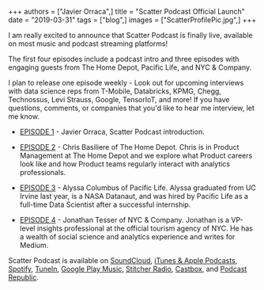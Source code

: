 +++
authors = ["Javier Orraca",]
title = "Scatter Podcast Official Launch"
date = "2019-03-31"
tags = ["blog",]
images = ["ScatterProfilePic.jpg",]
+++

I am really excited to announce that Scatter Podcast is finally live, available on most music and podcast streaming platforms!
<!--more-->
The first four episodes include a podcast intro and three episodes with engaging guests from The Home Depot, Pacific Life, and NYC & Company.

I plan to release one episode weekly - Look out for upcoming interviews with data science reps from T-Mobile, Databricks, KPMG, Chegg, Technossus, Levi Strauss, Google, TensorIoT, and more! If you have questions, comments, or companies that you'd like to hear me interview, let me know.

* [EPISODE 1](https://soundcloud.com/scatterpodcast/episode-001) - Javier Orraca, Scatter Podcast introduction.

* [EPISODE 2](https://soundcloud.com/scatterpodcast/episode-002) - Chris Basiliere of The Home Depot. Chris is in Product Management at The Home Depot and we explore what Product careers look like and how Product teams regularly interact with analytics professionals.

* [EPISODE 3](https://soundcloud.com/scatterpodcast/episode-003) - Alyssa Columbus of Pacific Life. Alyssa graduated from UC Irvine last year, is a NASA Datanaut, and was hired by Pacific Life as a full-time Data Scientist after a successful internship.

* [EPISODE 4](https://soundcloud.com/scatterpodcast/episode-004) - Jonathan Tesser of NYC & Company. Jonathan is a VP-level insights professional at the official tourism agency of NYC. He has a wealth of social science and analytics experience and writes for Medium.

Scatter Podcast is available on [SoundCloud](https://soundcloud.com/scatterpodcast), [iTunes & Apple Podcasts](https://podcasts.apple.com/us/podcast/scatter-podcast/id1458544194), [Spotify](https://open.spotify.com/show/64UpJwByrdsrLSYObuEeHx?si=n_UlBzrYQv6ptBjeXfSOsw), [TuneIn](https://tunein.com/podcasts/Business--Economics-Podcasts/Scatter-Podcast-p1216105/), [Google Play Music](https://playmusic.app.goo.gl/?ibi=com.google.PlayMusic&isi=691797987&ius=googleplaymusic&apn=com.google.android.music&link=https://play.google.com/music/m/Iqayzaqkmvhu5op3yehzbj5bus4?t%3DScatter_Podcast%26pcampaignid%3DMKT-na-all-co-pr-mu-pod-16), [Stitcher Radio](https://www.stitcher.com/podcast/scatter-podcast/httpssoundcloudcomscatterpodcast), [Castbox](https://castbox.fm/channel/id2083174), and [Podcast Republic](https://www.podcastrepublic.net/podcast/1458544194).